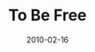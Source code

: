 ---
layout: music 
title: "To Be Free"
date: 2010-02-16 
description: "Freedom series music"
audio: "http://s3.amazonaws.com/crossroadsaudiomessages/SONG-To_Be_Free.mp3"
audio-duration: "03:42"
src: "http://s3.amazonaws.com/crossroads-media/images/legacy/content/Free_190x110.jpg"
---